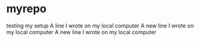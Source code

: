 # myrepo
testing my setup
A line I wrote on my local computer
A new line I wrote on my local computer
A new line I wrote on my local computer

